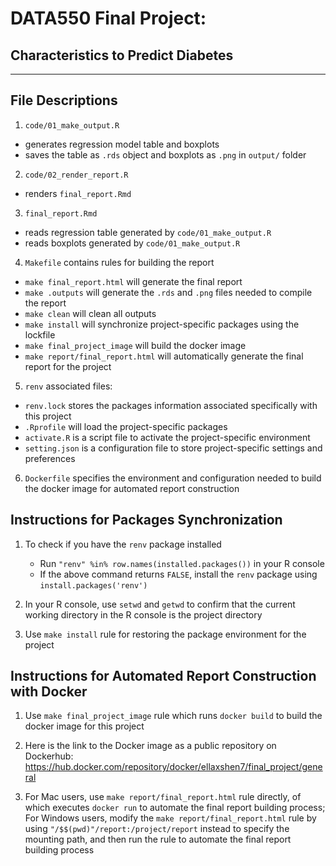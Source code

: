 # DATA550 Final Project:

## Characteristics to Predict Diabetes

------------------------------------------------------------------------

## File Descriptions

1.  `code/01_make_output.R`

-   generates regression model table and boxplots
-   saves the table as `.rds` object and boxplots as `.png` in `output/` folder

2.  `code/02_render_report.R`

-   renders `final_report.Rmd`

3.  `final_report.Rmd`

-   reads regression table generated by `code/01_make_output.R`
-   reads boxplots generated by `code/01_make_output.R`

4.  `Makefile` contains rules for building the report

-   `make final_report.html` will generate the final report
-   `make .outputs` will generate the `.rds` and `.png` files needed to compile the report
-   `make clean` will clean all outputs
-   `make install` will synchronize project-specific packages using the lockfile
-   `make final_project_image` will build the docker image
-   `make report/final_report.html` will automatically generate the final report for the project

5.  `renv` associated files:

-   `renv.lock` stores the packages information associated specifically with this project
-   `.Rprofile` will load the project-specific packages
-   `activate.R` is a script file to activate the project-specific environment
-   `setting.json` is a configuration file to store project-specific settings and preferences

6.  `Dockerfile` specifies the environment and configuration needed to build the docker image for automated report construction

## Instructions for Packages Synchronization

1.  To check if you have the `renv` package installed

    -   Run `"renv" %in% row.names(installed.packages())` in your R console
    -   If the above command returns `FALSE`, install the `renv` package using `install.packages('renv')`

2.  In your R console, use `setwd` and `getwd` to confirm that the current working directory in the R console is the project directory

3.  Use `make install` rule for restoring the package environment for the project

## Instructions for Automated Report Construction with Docker

1.  Use `make final_project_image` rule which runs `docker build` to build the docker image for this project

2.  Here is the link to the Docker image as a public repository on Dockerhub: https://hub.docker.com/repository/docker/ellaxshen7/final_project/general

3. For Mac users, use `make report/final_report.html` rule directly, of which executes `docker run` to automate the final report building process;<br />
For Windows users, modify the `make report/final_report.html` rule by using `"/$$(pwd)"/report:/project/report` instead to specify the mounting path, and then run the rule to automate the final report building process
